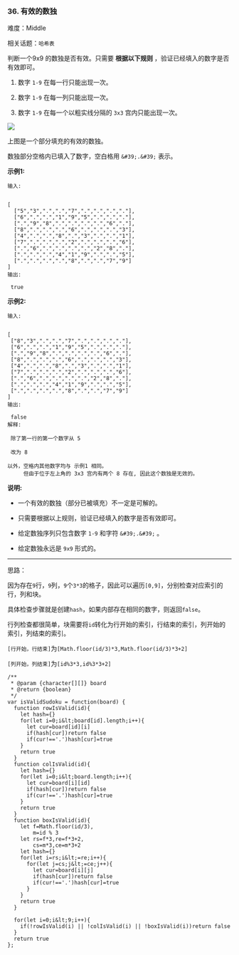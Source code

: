### 36. 有效的数独

难度：Middle

相关话题：`哈希表`

判断一个9x9 的数独是否有效。只需要 **根据以下规则** ，验证已经填入的数字是否有效即可。





1. 数字 `1-9` 在每一行只能出现一次。

2. 数字 `1-9` 在每一列只能出现一次。

3. 数字 `1-9` 在每一个以粗实线分隔的 `3x3` 宫内只能出现一次。





![](https://upload.wikimedia.org/wikipedia/commons/thumb/f/ff/Sudoku-by-L2G-20050714.svg/250px-Sudoku-by-L2G-20050714.svg.png)


上图是一个部分填充的有效的数独。



数独部分空格内已填入了数字，空白格用 `&#39;.&#39;` 表示。



 **示例1:** 





```
输入:


[
  ["5","3",".",".","7",".",".",".","."],
  ["6",".",".","1","9","5",".",".","."],
  [".","9","8",".",".",".",".","6","."],
  ["8",".",".",".","6",".",".",".","3"],
  ["4",".",".","8",".","3",".",".","1"],
  ["7",".",".",".","2",".",".",".","6"],
  [".","6",".",".",".",".","2","8","."],
  [".",".",".","4","1","9",".",".","5"],
  [".",".",".",".","8",".",".","7","9"]
]
输出:

 true

```

 **示例2:** 





```
输入:


[
 ["8","3",".",".","7",".",".",".","."],
 ["6",".",".","1","9","5",".",".","."],
 [".","9","8",".",".",".",".","6","."],
 ["8",".",".",".","6",".",".",".","3"],
 ["4",".",".","8",".","3",".",".","1"],
 ["7",".",".",".","2",".",".",".","6"],
 [".","6",".",".",".",".","2","8","."],
 [".",".",".","4","1","9",".",".","5"],
 [".",".",".",".","8",".",".","7","9"]
]
输出:

 false
解释:

 除了第一行的第一个数字从 5

 改为 8 

以外，空格内其他数字均与 示例1 相同。
     但由于位于左上角的 3x3 宫内有两个 8 存在, 因此这个数独是无效的。
```

 **说明:** 





* 一个有效的数独（部分已被填充）不一定是可解的。

* 只需要根据以上规则，验证已经填入的数字是否有效即可。

* 给定数独序列只包含数字 `1-9` 和字符 `&#39;.&#39;` 。

* 给定数独永远是 `9x9` 形式的。






-----

思路：

因为存在`9`行，`9`列，`9`个`3*3`的格子，因此可以遍历`[0,9]`，分别检查对应索引的行，列和块。

具体检查步骤就是创建`hash`，如果内部存在相同的数字，则返回`false`。

行列检查都很简单，块需要将`id`转化为行开始的索引，行结束的索引，列开始的索引，列结束的索引。

`[行开始，行结束]`为`[Math.floor(id/3)*3,Math.floor(id/3)*3+2]`

`[列开始，列结束]`为`[id%3*3,id%3*3+2]`


```
/**
 * @param {character[][]} board
 * @return {boolean}
 */
var isValidSudoku = function(board) {
  function rowIsValid(id){
    let hash={}
    for(let i=0;i&lt;board[id].length;i++){
      let cur=board[id][i]
      if(hash[cur])return false
      if(cur!=='.')hash[cur]=true
    }
    return true
  }
  function colIsValid(id){
    let hash={}
    for(let i=0;i&lt;board.length;i++){
      let cur=board[i][id]
      if(hash[cur])return false
      if(cur!=='.')hash[cur]=true
    }
    return true
  }
  function boxIsValid(id){
    let f=Math.floor(id/3),
        m=id % 3
    let rs=f*3,re=f*3+2,
        cs=m*3,ce=m*3+2
    let hash={}
    for(let i=rs;i&lt;=re;i++){
      for(let j=cs;j&lt;=ce;j++){
        let cur=board[i][j]
        if(hash[cur])return false
        if(cur!=='.')hash[cur]=true
      }
    }
    return true
  }
  
  for(let i=0;i&lt;9;i++){
    if(!rowIsValid(i) || !colIsValid(i) || !boxIsValid(i))return false
  }
  return true
};



```
